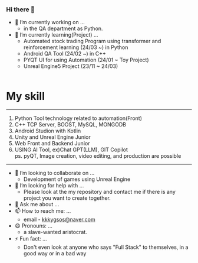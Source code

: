 ### Hi there 👋

- 🔭 I’m currently working on ...<br>
  - in the QA department as Python.
- 🌱 I’m currently learning(Project) ...<br>
  - Automated stock trading Program using transformer and reinforcement learning (24/03 ~) in Python<br>
  - Android QA Tool (24/02 ~) in C++ <br>
  - PYQT UI for using Automation (24/01 ~ Toy Project)<br>
  - Unreal Engine5 Project (23/11 ~ 24/03) <br>
  <br>
# My skill
-----------------------------------------------------------------------------------------------------------------------------------
1. Python Tool technology related to automation(Front) <br>
2. C++ TCP Server, BOOST, MySQL, MONGODB <br>
3. Android Studion with Kotlin <br>
4. Unity and Unreal Engine Junior <br>
5. Web Front and Backend Junior <br>
6. USING AI Tool, ex)Chat GPT(LLM), GIT Copilot <br>
ps. pyQT, Image creation, video editing, and production are possible <br>
--------------------------------------------------------------------------------------------------------------------------------------

- 👯 I’m looking to collaborate on ...<br>
  - Development of games using Unreal Engine
- 🤔 I’m looking for help with ...<br>
  - Please look at the my repository and contact me if there is any project you want to create together.
- 💬 Ask me about ...<br>
- 📫 How to reach me: ...<br>
  - email - kkkygsos@naver.com
- 😄 Pronouns: ...<br>
  - a slave-wanted aristocrat.
- ⚡ Fun fact: ...<br>
  - Don't even look at anyone who says "Full Stack" to themselves, in a good way or in a bad way

